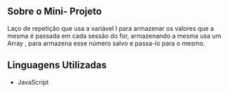 
## Sobre o Mini- Projeto

Laço de repetição que usa a variável I para armazenar
 os valores que a mesma é passada em cada sessão do for, armazenando a mesma usa
 um Array , para armazena esse número salvo e passa-lo para o mesmo.

## Linguagens Utilizadas

- JavaScript
